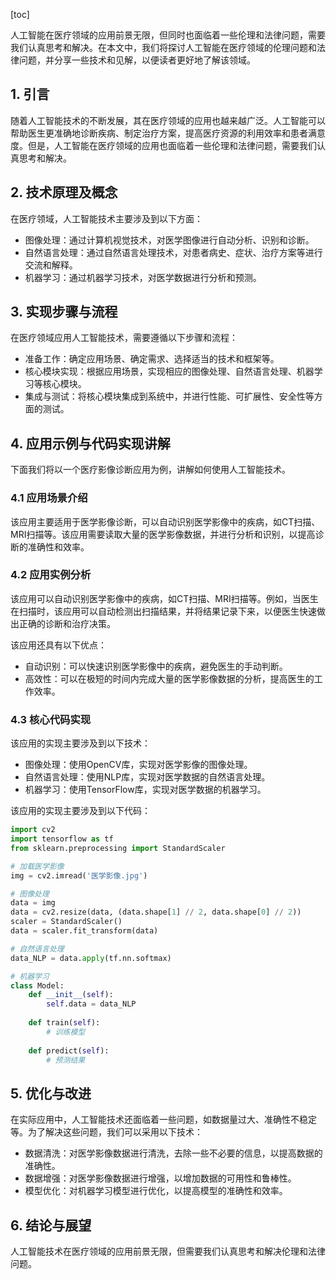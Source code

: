 
[toc]                    
                
                
人工智能在医疗领域的应用前景无限，但同时也面临着一些伦理和法律问题，需要我们认真思考和解决。在本文中，我们将探讨人工智能在医疗领域的伦理问题和法律问题，并分享一些技术和见解，以便读者更好地了解该领域。

## 1. 引言

随着人工智能技术的不断发展，其在医疗领域的应用也越来越广泛。人工智能可以帮助医生更准确地诊断疾病、制定治疗方案，提高医疗资源的利用效率和患者满意度。但是，人工智能在医疗领域的应用也面临着一些伦理和法律问题，需要我们认真思考和解决。

## 2. 技术原理及概念

在医疗领域，人工智能技术主要涉及到以下方面：

- 图像处理：通过计算机视觉技术，对医学图像进行自动分析、识别和诊断。
- 自然语言处理：通过自然语言处理技术，对患者病史、症状、治疗方案等进行交流和解释。
- 机器学习：通过机器学习技术，对医学数据进行分析和预测。

## 3. 实现步骤与流程

在医疗领域应用人工智能技术，需要遵循以下步骤和流程：

- 准备工作：确定应用场景、确定需求、选择适当的技术和框架等。
- 核心模块实现：根据应用场景，实现相应的图像处理、自然语言处理、机器学习等核心模块。
- 集成与测试：将核心模块集成到系统中，并进行性能、可扩展性、安全性等方面的测试。

## 4. 应用示例与代码实现讲解

下面我们将以一个医疗影像诊断应用为例，讲解如何使用人工智能技术。

### 4.1 应用场景介绍

该应用主要适用于医学影像诊断，可以自动识别医学影像中的疾病，如CT扫描、MRI扫描等。该应用需要读取大量的医学影像数据，并进行分析和识别，以提高诊断的准确性和效率。

### 4.2 应用实例分析

该应用可以自动识别医学影像中的疾病，如CT扫描、MRI扫描等。例如，当医生在扫描时，该应用可以自动检测出扫描结果，并将结果记录下来，以便医生快速做出正确的诊断和治疗决策。

该应用还具有以下优点：

- 自动识别：可以快速识别医学影像中的疾病，避免医生的手动判断。
- 高效性：可以在极短的时间内完成大量的医学影像数据的分析，提高医生的工作效率。

### 4.3 核心代码实现

该应用的实现主要涉及到以下技术：

- 图像处理：使用OpenCV库，实现对医学影像的图像处理。
- 自然语言处理：使用NLP库，实现对医学数据的自然语言处理。
- 机器学习：使用TensorFlow库，实现对医学数据的机器学习。

该应用的实现主要涉及到以下代码：

```python
import cv2
import tensorflow as tf
from sklearn.preprocessing import StandardScaler

# 加载医学影像
img = cv2.imread('医学影像.jpg')

# 图像处理
data = img
data = cv2.resize(data, (data.shape[1] // 2, data.shape[0] // 2))
scaler = StandardScaler()
data = scaler.fit_transform(data)

# 自然语言处理
data_NLP = data.apply(tf.nn.softmax)

# 机器学习
class Model:
    def __init__(self):
        self.data = data_NLP
    
    def train(self):
        # 训练模型
    
    def predict(self):
        # 预测结果
```

## 5. 优化与改进

在实际应用中，人工智能技术还面临着一些问题，如数据量过大、准确性不稳定等。为了解决这些问题，我们可以采用以下技术：

- 数据清洗：对医学影像数据进行清洗，去除一些不必要的信息，以提高数据的准确性。
- 数据增强：对医学影像数据进行增强，以增加数据的可用性和鲁棒性。
- 模型优化：对机器学习模型进行优化，以提高模型的准确性和效率。

## 6. 结论与展望

人工智能技术在医疗领域的应用前景无限，但需要我们认真思考和解决伦理和法律问题。

